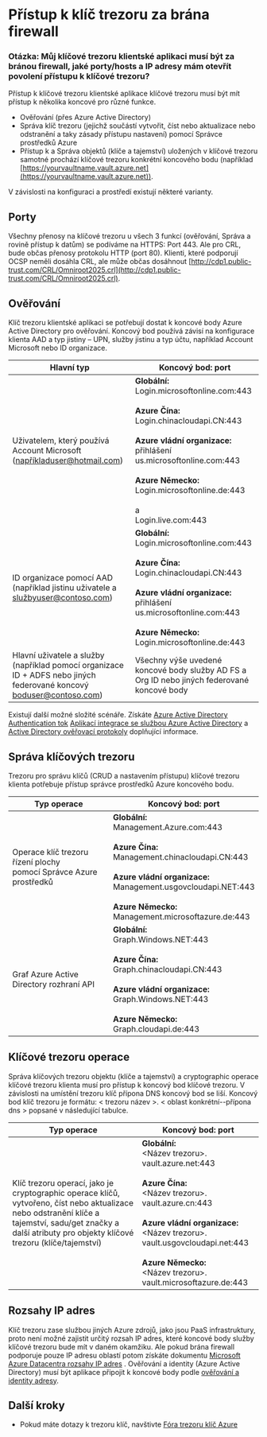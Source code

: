 <properties
    pageTitle="Přístup k klíč trezoru za firewall | Microsoft Azure"
    description="Informace o přístupu trezoru klíč z aplikace za bránou firewall"
    services="key-vault"
    documentationCenter=""
    authors="amitbapat"
    manager="mbaldwin"
    tags="azure-resource-manager"/>

<tags
    ms.service="key-vault"
    ms.workload="identity"
    ms.tgt_pltfrm="na"
    ms.devlang="na"
    ms.topic="hero-article"
    ms.date="09/13/2016"
    ms.author="ambapat"/>

# <a name="accessing-key-vault-behind-firewall"></a>Přístup k klíč trezoru za brána firewall
### <a name="q-my-key-vault-client-application-needs-to-be-behind-a-firewall-what-portshostsip-addresses-should-i-open-to-enable-access-to-key-vault"></a>Otázka: Můj klíčové trezoru klientské aplikaci musí být za bránou firewall, jaké porty/hosts a IP adresy mám otevřít povolení přístupu k klíčové trezoru?

Přístup k klíčové trezoru klientské aplikace klíčové trezoru musí být mít přístup k několika koncové pro různé funkce.

- Ověřování (přes Azure Active Directory)
- Správa klíč trezoru (jejichž součástí vytvořit, číst nebo aktualizace nebo odstranění a taky zásady přístupu nastavení) pomocí Správce prostředků Azure
- Přístup k a Správa objektů (klíče a tajemství) uložených v klíčové trezoru samotné prochází klíčové trezoru konkrétní koncového bodu (například [https://yourvaultname.vault.azure.net](https://yourvaultname.vault.azure.net)).  

V závislosti na konfiguraci a prostředí existují některé varianty.   

## <a name="ports"></a>Porty

Všechny přenosy na klíčové trezoru u všech 3 funkcí (ověřování, Správa a rovině přístup k datům) se podíváme na HTTPS: Port 443. Ale pro CRL, bude občas přenosy protokolu HTTP (port 80). Klienti, které podporují OCSP neměli dosáhla CRL, ale může občas dosáhnout [http://cdp1.public-trust.com/CRL/Omniroot2025.crl](http://cdp1.public-trust.com/CRL/Omniroot2025.crl).  

## <a name="authentication"></a>Ověřování

Klíč trezoru klientské aplikaci se potřebují dostat k koncové body Azure Active Directory pro ověřování. Koncový bod používá závisí na konfigurace klienta AAD a typ jistiny – UPN, služby jistinu a typ účtu, například Account Microsoft nebo ID organizace.  

| Hlavní typ | Koncový bod: port |
|----------------|---------------|
| Uživatelem, který používá Account Microsoft<br> (napříkladuser@hotmail.com) | **Globální:**<br> Login.microsoftonline.com:443<br><br> **Azure Čína:**<br> Login.chinacloudapi.CN:443<br><br>**Azure vládní organizace:**<br> přihlášení us.microsoftonline.com:443<br><br>**Azure Německo:**<br> Login.microsoftonline.de:443<br><br> a <br>Login.live.com:443   |
| ID organizace pomocí AAD (například jistinu uživatele a službyuser@contoso.com) | **Globální:**<br> Login.microsoftonline.com:443<br><br> **Azure Čína:**<br> Login.chinacloudapi.CN:443<br><br>**Azure vládní organizace:**<br> přihlášení us.microsoftonline.com:443<br><br>**Azure Německo:**<br> Login.microsoftonline.de:443 |
| Hlavní uživatele a služby (například pomocí organizace ID + ADFS nebo jiných federované koncový boduser@contoso.com) | Všechny výše uvedené koncové body služby AD FS a Org ID nebo jiných federované koncové body |

Existují další možné složité scénáře. Získáte [Azure Active Directory Authentication tok](/documentation/articles/active-directory-authentication-scenarios/) [Aplikací integrace se službou Azure Active Directory](/documentation/articles/active-directory-integrating-applications/) a [Active Directory ověřovací protokoly](https://msdn.microsoft.com/library/azure/dn151124.aspx) doplňující informace.  

## <a name="key-vault-management"></a>Správa klíčových trezoru

Trezoru pro správu klíčů (CRUD a nastavením přístupu) klíčové trezoru klienta potřebuje přístup správce prostředků Azure koncového bodu.  

| Typ operace | Koncový bod: port |
|----------------|---------------|
| Operace klíč trezoru řízení plochy<br> pomocí Správce Azure prostředků | **Globální:**<br> Management.Azure.com:443<br><br> **Azure Čína:**<br> Management.chinacloudapi.CN:443<br><br> **Azure vládní organizace:**<br> Management.usgovcloudapi.NET:443<br><br> **Azure Německo:**<br> Management.microsoftazure.de:443 |
| Graf Azure Active Directory rozhraní API | **Globální:**<br> Graph.Windows.NET:443<br><br> **Azure Čína:**<br> Graph.chinacloudapi.CN:443<br><br> **Azure vládní organizace:**<br> Graph.Windows.NET:443<br><br> **Azure Německo:**<br> Graph.cloudapi.de:443 |

## <a name="key-vault-operations"></a>Klíčové trezoru operace

Správa klíčových trezoru objektu (klíče a tajemství) a cryptographic operace klíčové trezoru klienta musí pro přístup k koncový bod klíčové trezoru. V závislosti na umístění trezoru klíč přípona DNS koncový bod se liší. Koncový bod klíč trezoru je formátu: < trezoru název >. < oblast konkrétní--přípona dns > popsané v následující tabulce.  

| Typ operace | Koncový bod: port |
|----------------|---------------|
| Klíč trezoru operací, jako je cryptographic operace klíčů, vytvořeno, číst nebo aktualizace nebo odstranění klíče a tajemství, sadu/get značky a další atributy pro objekty klíčové trezoru (klíče/tajemství)     | **Globální:**<br> &lt;Název trezoru&gt;. vault.azure.net:443<br><br> **Azure Čína:**<br> &lt;Název trezoru&gt;. vault.azure.cn:443<br><br> **Azure vládní organizace:**<br> &lt;Název trezoru&gt;. vault.usgovcloudapi.net:443<br><br> **Azure Německo:**<br> &lt;Název trezoru&gt;. vault.microsoftazure.de:443 |

## <a name="ip-address-ranges"></a>Rozsahy IP adres

Klíč trezoru zase službou jiných Azure zdrojů, jako jsou PaaS infrastruktury, proto není možné zajistit určitý rozsah IP adres, které koncové body služby klíčové trezoru bude mít v daném okamžiku. Ale pokud brána firewall podporuje pouze IP adresu oblastí potom získáte dokumentu [Microsoft Azure Datacentra rozsahy IP adres](https://www.microsoft.com/download/details.aspx?id=41653) .   Ověřování a identity (Azure Active Directory) musí být aplikace připojit k koncové body podle [ověřování a identity adresy](https://support.office.com/article/Office-365-URLs-and-IP-address-ranges-8548a211-3fe7-47cb-abb1-355ea5aa88a2).

## <a name="next-steps"></a>Další kroky

- Pokud máte dotazy k trezoru klíč, navštivte [Fóra trezoru klíč Azure](https://social.msdn.microsoft.com/forums/azure/home?forum=AzureKeyVault)
